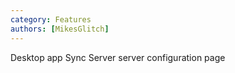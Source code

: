 ```yaml
---
category: Features
authors: [MikesGlitch]
---
```


Desktop app Sync Server server configuration page
